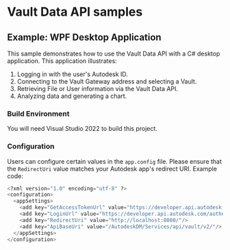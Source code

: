 # Vault Data API samples

## Example: WPF Desktop Application
This sample demonstrates how to use the Vault Data API with a C# desktop application.
This application illustrates:

1. Logging in with the user's Autodesk ID.
2. Connecting to the Vault Gateway address and selecting a Vault.
3. Retrieving File or User information via the Vault Data API.
4. Analyzing data and generating a chart.

### Build Environment

You will need Visual Studio 2022 to build this project.

### Configuration

Users can configure certain values in the `app.config` file. Please ensure that the `RedirectUri` value matches your Autodesk app's redirect URI.
Example code:

```python
<?xml version="1.0" encoding="utf-8" ?>
<configuration>
  <appSettings>
    <add key="GetAccessTokenUrl" value="https://developer.api.autodesk.com/authentication/v2/token" />
    <add key="LoginUrl" value="https://developer.api.autodesk.com/authentication/v2/authorize" />
    <add key="RedirectUri" value="http://localhost:8080/"/>
    <add key="ApiBaseUri" value="/AutodeskDM/Services/api/vault/v2/"/>
  </appSettings>
</configuration>
```